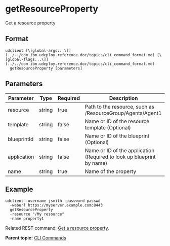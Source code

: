 # getResourceProperty

Get a resource property

## Format

```
udclient [\[global-args...\]](../../com.ibm.udeploy.reference.doc/topics/cli_command_format.md) [\[global-flags...\]](../../com.ibm.udeploy.reference.doc/topics/cli_command_format.md)
  getResourceProperty [parameters]
```

## Parameters

|Parameter|Type|Required|Description|
|---------|----|--------|-----------|
|resource|string|true|Path to the resource, such as /ResourceGroup/Agents/Agent1|
|template|string|false|Name or ID of the resource template \(Optional\)|
|blueprintId|string|false|Name or ID of the blueprint \(Optional\)|
|application|string|false|Name or ID of the application \(Required to look up blueprint by name\)|
|name|string|true|Name of the property|

## Example

```
udclient -username jsmith -password passwd 
  -weburl https://myserver.example.com:8443
  getResourceProperty
  -resource "/My resource"
  -name property1
```

Related REST command: [Get a resource property](rest_cli_resource_getproperty_get.md).

**Parent topic:** [CLI Commands](../../com.ibm.udeploy.reference.doc/topics/cli_commands.md)

